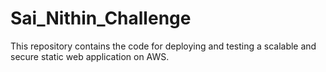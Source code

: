 # Sai_Nithin_Challenge
This repository contains the code for deploying and testing a scalable and secure static web application on AWS.

